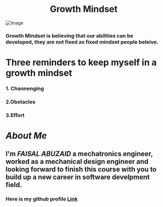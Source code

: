 # **<center> Growth Mindset </center>**

![Image](https://3kllhk1ibq34qk6sp3bhtox1-wpengine.netdna-ssl.com/wp-content/uploads/NewGrowthMindset2.png)

### Growth Mindset is believing that our abilities can be developed, they are not fixed as fixed mindset people beleive.

# **Three reminders to keep myself in a growth mindset**
### 1. Channenging 
### 2.Obstacles  
### 3.Effort 

# *About Me*

## I'm _FAISAL ABUZAID_ a mechatronics engineer, worked as a mechanical design engineer and looking forward to finish this course with you to build up a new career in software develpment field.

### Here is my github profile [Link](https://github.com/faisalabuzaid)